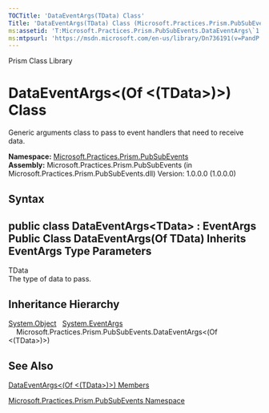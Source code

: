 ```yaml
---
TOCTitle: 'DataEventArgs(TData) Class'
Title: 'DataEventArgs(TData) Class (Microsoft.Practices.Prism.PubSubEvents)'
ms:assetid: 'T:Microsoft.Practices.Prism.PubSubEvents.DataEventArgs\`1'
ms:mtpsurl: 'https://msdn.microsoft.com/en-us/library/Dn736191(v=PandP.50)'
---
```


Prism Class Library

DataEventArgs&lt;(Of &lt;(TData&gt;)&gt;) Class
===============================================

Generic arguments class to pass to event handlers that need to receive data.

**Namespace:** [Microsoft.Practices.Prism.PubSubEvents](https://msdn.microsoft.com/n:microsoft.practices.prism.pubsubevents)
**Assembly:** Microsoft.Practices.Prism.PubSubEvents (in Microsoft.Practices.Prism.PubSubEvents.dll) Version: 1.0.0.0 (1.0.0.0)

## Syntax


public class DataEventArgs&lt;TData&gt; : EventArgs Public Class DataEventArgs(Of TData) Inherits EventArgs
Type Parameters
---------------

<span id="templatesToggle"></span>
TData  
The type of data to pass.

Inheritance Hierarchy
---------------------

<span id="familyToggle"></span>[System.Object](http://msdn.microsoft.com/en-us/library/e5kfa45b)
  [System.EventArgs](http://msdn.microsoft.com/en-us/library/118wxtk3)
    Microsoft.Practices.Prism.PubSubEvents.DataEventArgs&lt;(Of &lt;(TData&gt;)&gt;)

See Also
--------


[DataEventArgs&lt;(Of &lt;(TData&gt;)&gt;) Members](https://msdn.microsoft.com/allmembers.t:microsoft.practices.prism.pubsubevents.dataeventargs%601)

[Microsoft.Practices.Prism.PubSubEvents Namespace](https://msdn.microsoft.com/n:microsoft.practices.prism.pubsubevents)
